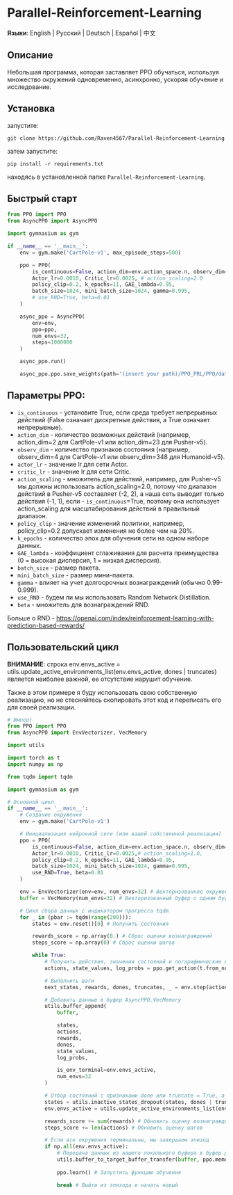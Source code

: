 # Parallel-Reinforcement-Learning
**Языки**: English | Русский | Deutsch | Español | 中文

## Описание
Небольшая программа, которая заставляет PPO обучаться, используя множество окружений одновременно, асинхронно, ускоряя обучение и исследование.

## Установка
запустите:
```
git clone https://github.com/Raven4567/Parallel-Reinforcement-Learning
```
затем запустите:
```
pip install -r requirements.txt
```
находясь в установленной папке `Parallel-Reinforcement-Learning`.

## Быстрый старт
```python
from PPO import PPO
from AsyncPPO import AsyncPPO

import gymnasium as gym

if __name__ == '__main__':
	env = gym.make('CartPole-v1', max_episode_steps=500)

	ppo = PPO(
		is_continuous=False, action_dim=env.action_space.n, observ_dim=env.observation_space.shape[0],
		Actor_lr=0.0010, Critic_lr=0.0025, # action_scaling=2.0
		policy_clip=0.2, k_epochs=11, GAE_lambda=0.95, 
		batch_size=1024, mini_batch_size=1024, gamma=0.995,
		# use_RND=True, beta=0.01
	)

	async_ppo = AsyncPPO(
		env=env,
		ppo=ppo,
		num_envs=32,
		steps=1000000
	)

	async_ppo.run()

	async_ppo.ppo.save_weights(path='(insert your path)/PPO_PRL/PPO/data/')
```

## Параметры PPO:

- `is_continuous` - установите True, если среда требует непрерывных действий (False означает дискретные действия, а True означает непрерывные).
- `action_dim` - количество возможных действий (например, action_dim=2 для CartPole-v1 или action_dim=23 для Pusher-v5).
- `observ_dim` - количество признаков состояния (например, observ_dim=4 для CartPole-v1 или observ_dim=348 для Humanoid-v5).
- `actor_lr` - значение lr для сети Actor.
- `critic_lr`  - значение lr для сети Critic.
- `action_scaling` - множитель для действий, например, для Pusher-v5 мы должны использовать action_scaling=2.0, потому что диапазон действий в Pusher-v5 составляет (-2, 2), а наша сеть выводит только действия (-1, 1), если - `is_continuous`=True, поэтому она использует action_scaling для масштабирования действий в правильный диапазон.
- `policy_clip` - значение изменений политики, например, policy_clip=0.2 допускает изменения не более чем на 20%.
- `k_epochs` - количество эпох для обучения сети на одном наборе данных.
- `GAE_lambda` - коэффициент сглаживания для расчета преимущества (0 = высокая дисперсия, 1 = низкая дисперсия).
- `batch_size` - размер пакета.
- `mini_batch_size` - размер мини-пакета.
- `gamma` - влияет на учет долгосрочных вознаграждений (обычно 0.99-0.999).
- `use_RND` - будем ли мы использовать Random Network Distillation.
- `beta` - множитель для вознаграждений RND.

Больше о RND - https://openai.com/index/reinforcement-learning-with-prediction-based-rewards/

## Пользовательский цикл
**ВНИМАНИЕ**: строка env.envs_active = utils.update_active_environments_list(env.envs_active, dones | truncates) является наиболее важной, ее отсутствие нарушит обучение.

Также в этом примере я буду использовать свою собственную реализацию, но не стесняйтесь скопировать этот код и переписать его для своей реализации.

```python
# Импорт
from PPO import PPO
from AsyncPPO import EnvVectorizer, VecMemory

import utils

import torch as t
import numpy as np

from tqdm import tqdm

import gymnasium as gym

# Основной цикл
if __name__ == '__main__':
	# Создание окружения
	env = gym.make('CartPole-v1')

	# Инициализация нейронной сети (или вашей собственной реализации)
	ppo = PPO(
		is_continuous=False, action_dim=env.action_space.n, observ_dim=env.observation_space.shape[0],
		Actor_lr=0.0010, Critic_lr=0.0025,# action_scaling=1.0,
		policy_clip=0.2, k_epochs=11, GAE_lambda=0.95, 
		batch_size=1024, mini_batch_size=1024, gamma=0.995,
		use_RND=True, beta=0.01
	)

	env = EnvVectorizer(env=env, num_envs=32) # Векторизованное окружение
	buffer = VecMemory(num_envs=32) # Векторизованный буфер с одним буфером для каждого окружения

	# Цикл сбора данных с индикатором прогресса tqdm
	for _ in (pbar := tqdm(range(200))):
		states = env.reset()[0] # Получить состояния

		rewards_score = np.array(0.) # Сброс оценки вознаграждений
		steps_score = np.array(0) # Сброс оценки шагов

		while True:
			# Получить действия, значения состояний и логарифмические вероятности
			actions, state_values, log_probs = ppo.get_action(t.from_numpy(states)) 

			# Выполнить шаги
			next_states, rewards, dones, truncates, _ = env.step(actions) 

			# Добавить данные в буфер AsyncPPO.VecMemory
			utils.buffer_append(
				buffer,

				states, 
				actions, 
				rewards, 
				dones, 
				state_values, 
				log_probs,

				is_env_terminal=env.envs_active,
				num_envs=32
			) 

			# Отбор состояний с признаками done или truncate = True, а также обновление списка активных окружений
			states = utils.inactive_states_dropout(states, dones | truncates) 
			env.envs_active = utils.update_active_environments_list(env.envs_active, dones | truncates)

			rewards_score += sum(rewards) # Обновить оценку вознаграждений
			steps_score += len(actions) # Обновить оценку шагов

			# Если все окружения терминальны, мы завершаем эпизод
			if np.all(env.envs_active): 
				# Передача данных из нашего локального буфера в буфер ppo.memory для обучения ppo. Вы также можете использовать свою собственную функцию для передачи данных в буфер вашей собственной нейронной сети.
				utils.buffer_to_target_buffer_transfer(buffer, ppo.memory) 
				
				ppo.learn() # Запустить функцию обучения

				break # Выйти из эпизода и начать новый
```